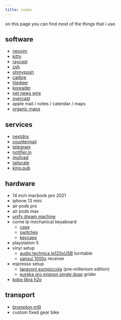 ```yaml
---
title: /uses
---
```


on this page you can find most of the things that i use.

## software

- [neovim](https://neovim.io/)
- [kitty](https://sw.kovidgoyal.net/kitty/)
- [raycast](http://raycast.com)
- [zsh](https://www.zsh.org)
- [ohmyposh](https://ohmyposh.dev)
- [calibre](https://calibre-ebook.com)
- [hledger](https://hledger.org)
- [koreader](http://koreader.rocks)
- [net news wire](https://netnewswire.com)
- [overcast](https://overcast.fm/)
- apple mail / notes / calendar / maps
- [organic maps](https://organicmaps.app)

## services

- [nextdns](https://nextdns.io/?from=7dkc9vrh)
- [countermail](https://countermail.com)
- [telegram](https://telegram.com)
- [notifier.in](https://notifier.in)
- [mullvad](https://mullvad.net)
- [tailscale](https://tailscale.com)
- [kino.pub](https://kino.pub)

## hardware

- 14 inch macbook pro 2021
- iphone 13 mini
- air pods pro
- air pods max
- [unify dream machine](https://store.ui.com/collections/unifi-network-unifi-os-consoles/products/udm-us)
- corne lp mechanical keyaboard
  - [case](https://boardsource.xyz/store/5f2efc462902de7151495057)
  - [switches](https://lowprokb.ca/products/sunset-tactile-choc-switches)
  - [keycaps](https://lowprokb.ca/products/ldsa-low-profile-blank-keycaps)
- playstation 5
- vinyl setup
  - [audio technica lp120xUSB](https://www.audio-technica.com/en-us/at-lp120xusb) turntable
  - [sansui 1000x](https://www.hifiengine.com/manual_library/sansui/1000x.shtml) receiver
- espresso setup
  - [lapavoni europiccola](https://www.lapavoni.com/en/product/europiccola-black-base/) (pre-millenium edition)
  - [eureka oro mignon single dose](https://www.eureka.co.it/en/eureka_oro.aspx) grider
- [kobo libra h2o](https://us.kobobooks.com/products/kobo-libra-h2o)

## transport

- [brompton m6l](https://www.brompton.com)
- custom fixed gear bike
